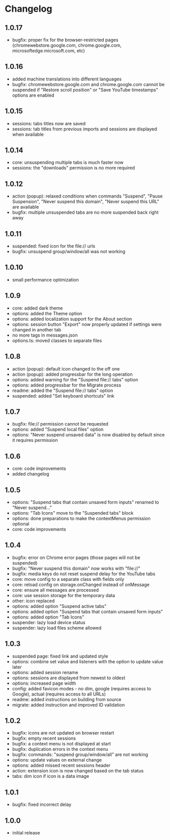 # Changelog

## 1.0.17

- bugfix: proper fix for the browser-restricted pages (chromewebstore.google.com, chrome.google.com, microsoftedge.microsoft.com, etc)

## 1.0.16

- added machine translations into different languages
- bugfix: chromewebstore.google.com and chrome.google.com cannot be suspended if "Restore scroll position" or "Save YouTube timestamps" options are enabled

## 1.0.15

- sessions: tabs titles now are saved
- sessions: tab titles from previous imports and sessions are displayed when available

## 1.0.14

- core: unsuspending multiple tabs is much faster now
- sessions: the "downloads" permission is no more required

## 1.0.12

- action (popup): relaxed conditions when commands "Suspend", "Pause Suspension", "Never suspend this domain", "Never suspend this URL" are available
- bugfix: multiple unsuspended tabs are no more suspended back right away

## 1.0.11

- suspended: fixed icon for the file:// urls
- bugfix: unsuspend group/window/all was not working

## 1.0.10

- small performance optimization

## 1.0.9

- core: added dark theme
- options: added the Theme option
- options: added localization support for the About section
- options: session button "Export" now properly updated if settings were changed in another tab
- no more tags in messages.json
- options.ts: moved classes to separate files

## 1.0.8

- action (popup): default icon changed to the off one
- action (popup): added progressbar for the long operation
- options: added warning for the "Suspend file:// tabs" option
- options: added progressbar for the Migrate process
- readme: added the "Suspend file:// tabs" option
- suspended: added "Set keyboard shortcuts" link

## 1.0.7

- bugfix: file:// permission cannot be requested
- options: added "Suspend local files" option
- options: "Never suspend unsaved data" is now disabled by default since it requires permission

## 1.0.6

- core: code improvements
- added changelog

## 1.0.5

- options: "Suspend tabs that contain unsaved form inputs" renamed to "Never suspend..."
- options: "Tab Icons" move to the "Suspended tabs" block
- options: done preparations to make the contextMenus permission optional
- core: code improvements

## 1.0.4

- bugfix: error on Chrome error pages (those pages will not be suspended)
- bugfix: "Never suspend this domain" now works with "file://"
- bugfix: media keys do not reset suspend delay for the YouTube tabs
- core: move config to a separate class with fields only
- core: reload config on storage.onChanged instead of onMessage
- core: ensure all messages are processed
- core: use session storage for the temporary data
- other: icon replaced
- options: added option "Suspend active tabs"
- options: added option "Suspend tabs that contain unsaved form inputs"
- options: added option "Tab Icons"
- suspender: lazy load device status
- suspender: lazy load files scheme allowed

## 1.0.3

- suspended page: fixed link and updated style
- options: combine set value and listeners with the option to update value later
- options: added session rename
- options: sessions are displayed from newest to oldest
- options: increased page width
- config: added favicon modes - no dim, google (requires access to Google), actual (requires access to all URLs)
- readme: added instructions on building from source
- migrate: added instruction and improved ID validation

## 1.0.2

- bugfix: icons are not updated on browser restart
- bugfix: empty recent sessions
- bugfix: a context menu is not displayed at start
- bugfix: duplication errors in the context menu
- bugfix: commands: "suspend group/window/all" are not working
- options: update values on external change
- options: added missed recent sessions header
- action: extension icon is now changed based on the tab status
- tabs: dim icon if icon is a data image

## 1.0.1

- bugfix: fixed incorrect delay

## 1.0.0

- initial release